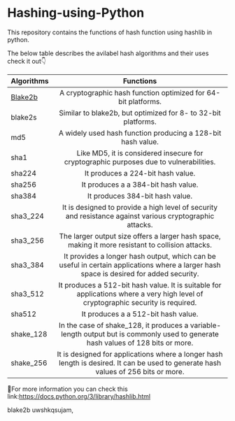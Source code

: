 # Hashing-using-Python

This repository contains the functions of hash function using hashlib in python.

The below table describes the avilabel hash algorithms and their uses check it out👇


|Algorithms|Functions|
|:----------|:---------:|
|[Blake2b](#blake2b) | A cryptographic hash function optimized for 64-bit platforms.|
|blake2s | Similar to blake2b, but optimized for 8- to 32-bit platforms.|
|md5 | A widely used hash function producing a 128-bit hash value. |
|sha1 |  Like MD5, it is considered insecure for cryptographic purposes due to vulnerabilities.|
|sha224 | It produces a 224-bit hash value.|
|sha256 | It produces a a 384-bit hash value. |
|sha384| It produces 384-bit hash value. |
|sha3_224 | It is designed to provide a high level of security and resistance against various cryptographic attacks.|
|sha3_256|The larger output size offers a larger hash space, making it more resistant to collision attacks.|
|sha3_384 |It provides a longer hash output, which can be useful in certain applications where a larger hash space is desired for added security.|
|sha3_512 | It produces a 512-bit hash value. It is suitable for applications where a very high level of cryptographic security is required. |
|sha512 | It produces a a 512-bit hash value.|
|shake_128 | In the case of shake_128, it produces a variable-length output but is commonly used to generate hash values of 128 bits or more.|
|shake_256 |It is designed for applications where a longer hash length is desired. It can be used to generate hash values of 256 bits or more.|


🚀For more information you can check this link:https://docs.python.org/3/library/hashlib.html

<a name="blake2b"></a>blake2b uwshkqsujam,
